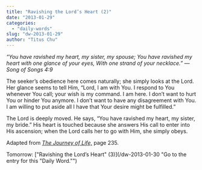 ```yaml
---
title: "Ravishing the Lord’s Heart (2)"
date: "2013-01-29"
categories: 
  - "daily-words"
slug: "dw-2013-01-29"
author: "Titus Chu"
---
```


_“You have ravished my heart, my sister, my spouse;_ _You have ravished my heart with one glance of your eyes,_ _With one strand of your necklace.”_ _— Song of Songs 4:9_

The seeker’s obedience here comes naturally; she simply looks at the Lord. Her glance seems to tell Him, “Lord, I am with You. I respond to You whenever You call; your wish is my command. I am here. I don’t want to hurt You or hinder You anymore. I don’t want to have any disagreement with You. I am willing to put aside all I have that Your desire might be fulfilled.”

The Lord is deeply moved. He says, “You have ravished my heart, my sister, my bride.” His heart is touched because she answers His call to enter into His ascension; when the Lord calls her to go with Him, she simply obeys.

Adapted from _[The Journey of Life,](/book-journey "Go to the listing for this book.")_ page 235.

Tomorrow: ["Ravishing the Lord’s Heart" (3)](/dw-2013-01-30 "Go to the entry for this "Daily Word."")
